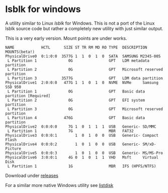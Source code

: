 # lsblk for windows

A utility similar to Linux *lsblk* for Windows. This is not a port of the Linux lsblk source code but rather a completely new utility with just similar output.

This is a very early version. Mount points are under works.


```
NAME            HCTL      SIZE ST TR RM MD RO TYPE  DESCRIPTION      MOUNTS(beta!)
PhysicalDrive0  0:1:0:0  3577G 1  1  0  1  0  SATA  SAMSUNG M2345-005 
 L Partition 1              0G                GPT   LDM metadata partition 
 L Partition 2              0G                GPT   Microsoft reserved partition 
 L Partition 3           3577G                GPT   LDM data partition 
PhysicalDrive1  2:0:0:0   477G 1  1  0  1  0  NVME  NVMe     Samsung SSD 950  
 L Partition 1              0G                GPT   Basic data partition [Required] 
 L Partition 2              0G                GPT   EFI system partition 
 L Partition 3              0G                GPT   Microsoft reserved partition 
 L Partition 4            476G                GPT   Basic data partition 
PhysicalDrive2  0:0:0:0     7G 1  0  1  1  1  USB   Generic- SD/MMC           
 L Partition 1              7G                MBR   FAT32  
PhysicalDrive3  0:0:0:1        1  0  1  0  0  USB   Generic- Compact Flash    
PhysicalDrive4  0:0:0:2        1  0  1  0  0  USB   Generic- SM/xD-Picture    
PhysicalDrive5  0:0:0:3        1  0  1  0  0  USB   Generic- MS/MS-Pro        
PhysicalDrive6  3:0:0:1     4G 0  1  0  1  1  VHD   Msft     Virtual Disk     
 L Partition 1              1G                MBR   IFS (HPFS/NTFS)  
```

Download under [releases](https://github.com/tenox7/lsblk/releases)

For a similar more native Windows utility see [listdisk](https://github.com/tenox7/listdisk)

